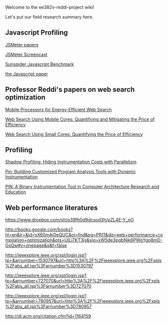 Welcome to the ee382v-reddi-project wiki!

Let's put our field research summary here.


## Javascript Profiling ##


<a href="https://www.dropbox.com/sh/3dc9vzbykx8tsgf/Co7mmur_y3"> JSMeter papers </a>

<a href="http://www.ditii.com/2010/03/26/jsmeter-microsoft-research-project-measuring-javascript-web-applications-screencast/"> JSMeter Screencast </a>

<a href="http://www.webkit.org/perf/sunspider/sunspider.html"> Sunspider Javascript Benchmark </a>

<a href="https://docs.google.com/open?id=0B7k8gRZJ3pcARTZtdjBMbl9EWjg"> the Javascript paper </a>

## Professor Reddi's papers on web search optimization ##

<a href="http://users.ece.utexas.edu/~vjreddi/UT/Publications/Entries/2011/8/1_Mobile_Processors_for_Energy-Efficient_Web_Search%2C_In__i_IEEE_Transactions_on_Computer_Systems_(TOCS)__i_%2C_Vol._29%2C_No._4%2C_Article_9%2C_August_2011..html"> Mobile Processors for Energy-Efficient Web Search </a>

<a href="http://users.ece.utexas.edu/~vjreddi/UT/Publications/Entries/2010/6/1_Web_Search_Using_Mobile_Cores__Quantifying_and_Mitigating_the_Price_of_Efficiency%2C_In__i_Proceedings_of_the_37th_ACM_IEEE_International_Symposium_on_Computer_Architecture_(ISCA)__i_%2C_June_2010..html">Web Search Using Mobile Cores: Quantifying and Mitigating the Price of Efficiency</a>

<a href="http://users.ece.utexas.edu/~vjreddi/UT/Publications/Entries/2009/8/1_Web_Search_Using_Small_Cores__Quantifying_the_Price_of_Efficiency%2C_In__i_Microsoft_Research_Technical_Report_(MSR-TR)-2009-105__i_%2C_August_2009..html">Web Search Using Small Cores: Quantifying the Price of Efficiency</a>


## Profiling ##

<a href="http://users.ece.utexas.edu/~vjreddi/UT/Publications/Entries/2007/3/1_Shadow_Profiling__Hiding_Instrumentation_Costs_with_Parallelism%2C_In__i_Proceedings_of_the_5th_International_Conference_on_Code_Generation_and_Optimization_(CGO)__i_%2C_March_2007..html">Shadow Profiling: Hiding Instrumentation Costs with Parallelism</a>

<a href="http://users.ece.utexas.edu/~vjreddi/UT/Publications/Entries/2005/6/1_Pin__Building_Customized_Program_Analysis_Tools_with_Dynamic_Instrumentation%2C_In__i_Proceedings_of_Programming_Language_Design_and_Implementation_(PLDI)__i_%2C_June_2005..html">Pin: Building Customized Program Analysis Tools with Dynamic Instrumentation</a>

<a href="http://users.ece.utexas.edu/~vjreddi/UT/Publications/Entries/2004/6/1_PIN__A_Binary_Instrumentation_Tool_in_Computer_Architecture_Research_and_Education%2C_In__i_Proceedings_of_the_7th_International_Workshop_on_Computer_Architecture_Education_(WCAE)__i_%2C_June_2004..html">PIN: A Binary Instrumentation Tool in Computer Architecture Research and Education</a>

## Web performance literatures ##

https://www.dropbox.com/sh/p39fh0d9dcsod3h/pZL4E-Y_nO

http://books.google.com/books?hl=en&lr=&id=sX60mAi0eQUC&oi=fnd&pg=PR11&dq=web+performance+compilation+optimization&ots=UlLj7KT3js&sig=xW5de3pgbNjk6PWgYgq8mD-GsQw#v=onepage&q&f=false

http://ieeexplore.ieee.org/xpl/login.jsp?tp=&arnumber=1530797&url=http%3A%2F%2Fieeexplore.ieee.org%2Fxpls%2Fabs_all.jsp%3Farnumber%3D1530797


http://ieeexplore.ieee.org/xpl/login.jsp?tp=&arnumber=727070&url=http%3A%2F%2Fieeexplore.ieee.org%2Fxpls%2Fabs_all.jsp%3Farnumber%3D727070

http://ieeexplore.ieee.org/xpl/login.jsp?tp=&arnumber=780957&url=http%3A%2F%2Fieeexplore.ieee.org%2Fxpls%2Fabs_all.jsp%3Farnumber%3D780957

http://dl.acm.org/citation.cfm?id=1164159
